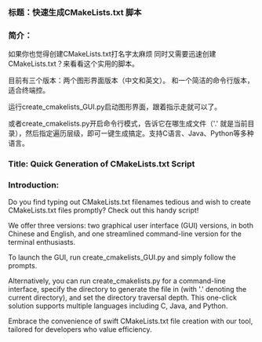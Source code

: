 ### 标题：快速生成CMakeLists.txt 脚本

### 简介：
如果你也觉得创建CMakeLists.txt打名字太麻烦
同时又需要迅速创建 CMakeLists.txt？来看看这个实用的脚本。

目前有三个版本：两个图形界面版本（中文和英文）。
和一个简洁的命令行版本，适合终端控。

运行create_cmakelists_GUI.py启动图形界面，跟着指示走就可以了。

或者create_cmakelists.py开启命令行模式，告诉它在哪生成文件（'.' 就是当前目录），然后指定遍历层级，即可一键生成搞定。支持C语言、Java、Python等多种语言。

### Title: Quick Generation of CMakeLists.txt Script

### Introduction:

Do you find typing out CMakeLists.txt filenames tedious and wish to create CMakeLists.txt files promptly? Check out this handy script!

We offer three versions: two graphical user interface (GUI) versions, in both Chinese and English, and one streamlined command-line version for the terminal enthusiasts.

To launch the GUI, run create_cmakelists_GUI.py and simply follow the prompts.

Alternatively, you can run create_cmakelists.py for a command-line interface, specify the directory to generate the file in (with '.' denoting the current directory), and set the directory traversal depth. This one-click solution supports multiple languages including C, Java, and Python.

Embrace the convenience of swift CMakeLists.txt file creation with our tool, tailored for developers who value efficiency.